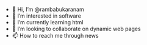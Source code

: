 - 👋 Hi, I’m @rambabukaranam
- 👀 I’m interested in software
- 🌱 I’m currently learning  html
- 💞️ I’m looking to collaborate on dynamic web pages
- 📫 How to reach me through news

<!---
rambabukaranam/rambabukaranam is a ✨ special ✨ repository because its `README.md` (this file) appears on your GitHub profile.
You can click the Preview link to take a look at your changes.
--->
